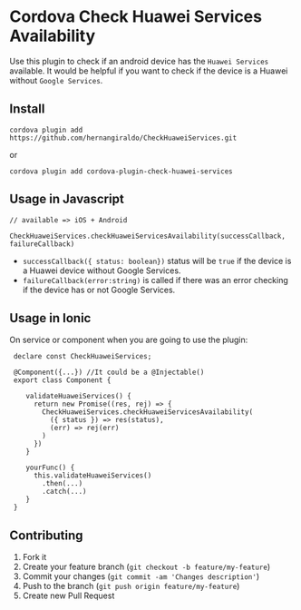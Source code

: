 Cordova Check Huawei Services Availability
=======================================

Use this plugin to check if an android device has the `Huawei Services` available. It would be helpful if you want to check if the device is a Huawei without `Google Services`.


## Install

```
cordova plugin add https://github.com/hernangiraldo/CheckHuaweiServices.git
```
or
```
cordova plugin add cordova-plugin-check-huawei-services
```

## Usage in Javascript

```
// available => iOS + Android

CheckHuaweiServices.checkHuaweiServicesAvailability(successCallback, failureCallback)
```

- `successCallback({ status: boolean})` status will be `true` if the device is a Huawei device without Google Services.
- `failureCallback(error:string)` is called if there was an error checking if the device has or not Google Services.

## Usage in Ionic

On service or component when you are going to use the plugin:

```
 declare const CheckHuaweiServices;

 @Component({...}) //It could be a @Injectable()
 export class Component {

    validateHuaweiServices() {
      return new Promise((res, rej) => {
        CheckHuaweiServices.checkHuaweiServicesAvailability(
          ({ status }) => res(status),
          (err) => rej(err)
        )
      })
    }

    yourFunc() {
      this.validateHuaweiServices()
        .then(...)
        .catch(...)
    }
 }
```

## Contributing

1. Fork it
2. Create your feature branch (`git checkout -b feature/my-feature`)
3. Commit your changes (`git commit -am 'Changes description'`)
4. Push to the branch (`git push origin feature/my-feature`)
5. Create new Pull Request
